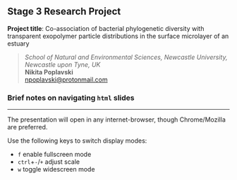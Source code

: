 ## Stage 3 Research Project

**Project title**: Co-association of bacterial phylogenetic diversity with transparent exopolymer particle distributions in the surface microlayer of an estuary  

>*School of Natural and Environmental Sciences, Newcastle University, Newcastle upon Tyne, UK*  
>**Nikita Poplavski**  
><npoplavski@protonmail.com>  


### Brief notes on navigating ``html`` slides
***
The presentation will open in any internet-browser, though Chrome/Mozilla are preferred.

Use the following keys to switch display modes:
* ``f`` enable fullscreen mode
* ``ctrl``+``-``/``+`` adjust scale
* ``w`` toggle widescreen mode

